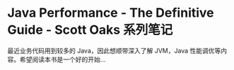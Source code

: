 # Java Performance - The Definitive Guide - Scott Oaks 系列笔记

最近业务代码用到较多的 Java，因此想顺带深入了解 JVM，Java 性能调优等内容。希望阅读本书是一个好的开始...

